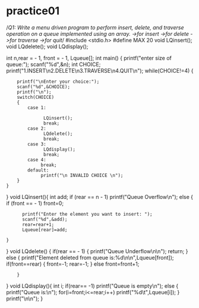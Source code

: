 # practice01
/*Q1: Write a menu driven program to perform insert, delete, and traverse operation on a queue implemented using an array.
	->for insert
	->for delete
	->for traverse
	->for quit*/
#include <stdio.h>
#define MAX 20
void LQinsert();
void LQdelete();
void LQdisplay();

int n,rear = - 1, front = - 1, Lqueue[];
int main()
{   printf("enter size of queue:");
    scanf("%d",&n);
    int CHOICE;
      printf("1.INSERT\n2.DELETE\n3.TRAVERSE\n4.QUIT\n");
    while(CHOICE!=4)
    {

        printf("\nEnter your choice:");
        scanf("%d",&CHOICE);
        printf("\n");
        switch(CHOICE)
        {
            case 1:

                  LQinsert();
                  break;
            case 2:
                  LQdelete();
                  break;
            case 3:
                  LQdisplay();
                  break;
            case 4:
                 break;
            default:
                 printf("\n INVALID CHOICE \n");
        }
    }
}
void LQinsert(){
    int add;
    if (rear == n - 1)
    printf("Queue Overflow\n");
    else
    {
        if (front == - 1)
        front=0;

          printf("Enter the element you want to insert: ");
          scanf("%d",&add);
          rear=rear+1;
          Lqueue[rear]=add;

    }
}
void LQdelete()
{
    if(rear == - 1)
        {
        printf("Queue Underflow\n\n");
        return;
        }
     else
        {
            printf("Element deleted from queue is:%d\n\n",Lqueue[front]);
            if(front==rear)
             {
              front=-1;
              rear=-1;
             }
           else
              front=front+1;

        }
}
void LQdisplay(){
    int i;
    if(rear== -1)
        printf("Queue is empty\n");
    else
        {
        printf("Queue is:\n");
        for(i=front;i<=rear;i++)
            printf("%d\t",Lqueue[i]);
        }
    printf("\n\n");
}
